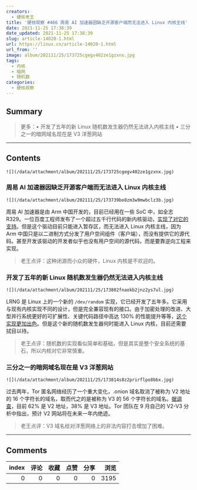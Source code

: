```yaml
---
creators:
  - 硬核老王
title: '硬核观察 #466 周易 AI 加速器因缺乏开源客户端而无法进入 Linux 内核主线'
date: 2021-11-25 17:38:39
date_updated: 2021-11-25 17:38:39
slug: article-14020-1.html
url: https://linux.cn/article-14020-1.html
url_from: ''
image: album/202111/25/173725cgegv402ze1gzxnx.jpg
tags:
  - 内核
  - 暗网
  - 随机数
categories:
  - 硬核观察
---
```


## Summary

> 更多：• 开发了五年的新 Linux 随机数发生器仍然无法进入内核主线 • 三分之一的暗网域名现在是 V3 洋葱网站

***

<!-- more -->

## Contents

`![](/data/attachment/album/202111/25/173725cgegv402ze1gzxnx.jpg)`

### 周易 AI 加速器因缺乏开源客户端而无法进入 Linux 内核主线

`![](/data/attachment/album/202111/25/173739bo8zm3w9mwbclz3b.jpg)`

周易 AI 加速器是由 Arm 中国开发的，目前已经用在一些 SoC 中，如全志 R329。一位百度工程师发布了一个超过五千行代码的新内核驱动，[实现了对它的支持](https://www.phoronix.com/scan.php?page=news_item&px=Linux-Driver-Zhouyi-AI)。但是这个驱动目前只能进入暂存区，而无法进入 Linux 内核主线，因为 Arm 中国只是以二进制方式分发了用户空间组件（客户端），而没有提供它的源代码。甚至开发该驱动的开发者似乎也没有用户空间的源代码，而是要靠逆向工程来实现。

> 
> 老王点评：这种闭源而小众的硬件，Linux 内核是不欢迎的。
> 
> 
> 

### 开发了五年的新 Linux 随机数发生器仍然无法进入内核主线

`![](/data/attachment/album/202111/25/173802fnaokb2jnz2ys7ul.jpg)`

LRNG 是 Linux 上的一个新的 `/dev/random` 实现，它已经开发了五年多。它采用与现有内核实现不同的设计，但是完全兼容现有的接口。由于加密处理的改进、大型并行系统更好的可扩展性、关键代码路径中高达 130% 的性能提升等等，[这个实现更加出色](https://www.phoronix.com/scan.php?page=news_item&px=Linux-LRNG-43rd)。但是这个新的随机数发生器何时能进入 Linux 内核，目前还需要拭目以待。

> 
> 老王点评：随机数的实现看似简单和基础，但是其实是整个安全系统的基石，所以内核对它非常慎重。
> 
> 
> 

### 三分之一的暗网域名现在是 V3 洋葱网站

`![](/data/attachment/album/202111/25/173814s8z2prirflpo8bbx.jpg)`

过去两年，Tor 匿名网络经历了一个重大变化，.onion 域名取消了被称为 V2 地址的 16 个字符长的域名，取而代之的是被称为 V3 的 56 个字符长的域名。[据调查](https://www.darkowl.com/blog-content/tor-v2-depreciation-shifts-darknet-landscape)，目前 62% 是 V2 地址，38% 是 V3 地址。Tor 团队在 9 月自己的 V2-V3 分析中指出，预计 V2 网站将在未来一年内绝迹。

> 
> 老王点评：V3 域名给对洋葱网络上的非法内容打击增加了困难。
> 
> 
>

***

## Comments


|   index |   评论 |   收藏 |   点赞 |   分享 |   浏览 |
|--------:|-------:|-------:|-------:|-------:|-------:|
|       0 |      0 |      0 |      0 |      0 |   3195 |
